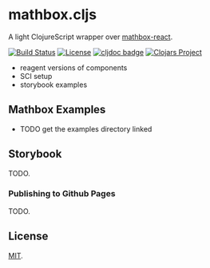 # mathbox.cljs

A light ClojureScript wrapper over [mathbox-react][MBR].

[![Build Status](https://github.com/mentat-collective/mathbox.cljs/actions/workflows/kondo.yml/badge.svg?branch=main)](https://github.com/mentat-collective/mathbox.cljs/actions/workflows/kondo.yml)
[![License](https://img.shields.io/badge/license-MIT-brightgreen.svg)](https://github.com/org.mentat/mathbox.cljs/blob/main/LICENSE)
[![cljdoc badge](https://cljdoc.org/badge/org.mentat/mathbox.cljs)](https://cljdoc.org/d/org.mentat/mathbox.cljs/CURRENT)
[![Clojars Project](https://img.shields.io/clojars/v/org.mentat/mathbox.cljs.svg)](https://clojars.org/org.mentat/mathbox.cljs)

- reagent versions of components
- SCI setup
- storybook examples

## Mathbox Examples

- TODO get the examples directory linked

## Storybook

TODO.

### Publishing to Github Pages

TODO.

## License

[MIT](LICENSE).

[THREEJS]: https://github.com/mrdoob/three.js
[MATHBOX]: https://github.com/unconed/mathbox
[MBR]: https://github.com/ChristopherChudzicki/mathbox-react

